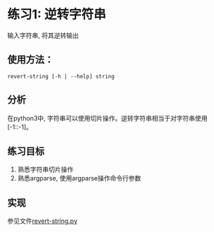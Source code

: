# 练习1: 逆转字符串

输入字符串, 将其逆转输出

## 使用方法：

``` shell
revert-string [-h | --help] string

```

## 分析
在python3中, 字符串可以使用切片操作。逆转字符串相当于对字符串使用[-1::-1]。

## 练习目标
1. 熟悉字符串切片操作
1. 熟悉argparse, 使用argparse操作命令行参数


## 实现
参见文件[revert-string.py](./revert-string.py)

